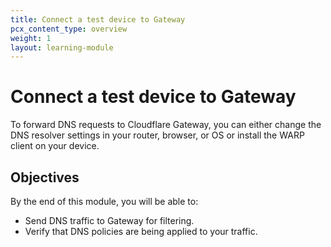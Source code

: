 ```yaml
---
title: Connect a test device to Gateway
pcx_content_type: overview
weight: 1
layout: learning-module
---
```


# Connect a test device to Gateway

To forward DNS requests to Cloudflare Gateway, you can either change the DNS resolver settings in your router, browser, or OS or install the WARP client on your device.

## Objectives

By the end of this module, you will be able to:

- Send DNS traffic to Gateway for filtering.
- Verify that DNS policies are being applied to your traffic.